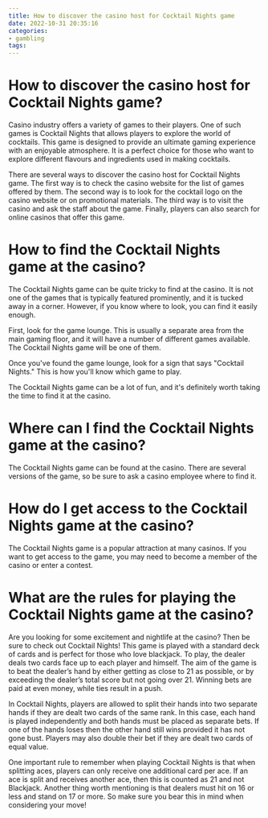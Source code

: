 ```yaml
---
title: How to discover the casino host for Cocktail Nights game
date: 2022-10-31 20:35:16
categories:
- gambling
tags:
---
```



#  How to discover the casino host for Cocktail Nights game?

Casino industry offers a variety of games to their players. One of such games is Cocktail Nights that allows players to explore the world of cocktails. This game is designed to provide an ultimate gaming experience with an enjoyable atmosphere. It is a perfect choice for those who want to explore different flavours and ingredients used in making cocktails.

There are several ways to discover the casino host for Cocktail Nights game. The first way is to check the casino website for the list of games offered by them. The second way is to look for the cocktail logo on the casino website or on promotional materials. The third way is to visit the casino and ask the staff about the game. Finally, players can also search for online casinos that offer this game.

#  How to find the Cocktail Nights game at the casino?

The Cocktail Nights game can be quite tricky to find at the casino. It is not one of the games that is typically featured prominently, and it is tucked away in a corner. However, if you know where to look, you can find it easily enough.

First, look for the game lounge. This is usually a separate area from the main gaming floor, and it will have a number of different games available. The Cocktail Nights game will be one of them.

Once you've found the game lounge, look for a sign that says "Cocktail Nights." This is how you'll know which game to play.

The Cocktail Nights game can be a lot of fun, and it's definitely worth taking the time to find it at the casino.

#  Where can I find the Cocktail Nights game at the casino?

The Cocktail Nights game can be found at the casino. There are several versions of the game, so be sure to ask a casino employee where to find it.

#  How do I get access to the Cocktail Nights game at the casino?

The Cocktail Nights game is a popular attraction at many casinos. If you want to get access to the game, you may need to become a member of the casino or enter a contest.

#  What are the rules for playing the Cocktail Nights game at the casino?

Are you looking for some excitement and nightlife at the casino? Then be sure to check out Cocktail Nights! This game is played with a standard deck of cards and is perfect for those who love blackjack. To play, the dealer deals two cards face up to each player and himself. The aim of the game is to beat the dealer’s hand by either getting as close to 21 as possible, or by exceeding the dealer’s total score but not going over 21. Winning bets are paid at even money, while ties result in a push.

In Cocktail Nights, players are allowed to split their hands into two separate hands if they are dealt two cards of the same rank. In this case, each hand is played independently and both hands must be placed as separate bets. If one of the hands loses then the other hand still wins provided it has not gone bust. Players may also double their bet if they are dealt two cards of equal value.

One important rule to remember when playing Cocktail Nights is that when splitting aces, players can only receive one additional card per ace. If an ace is split and receives another ace, then this is counted as 21 and not Blackjack. Another thing worth mentioning is that dealers must hit on 16 or less and stand on 17 or more. So make sure you bear this in mind when considering your move!